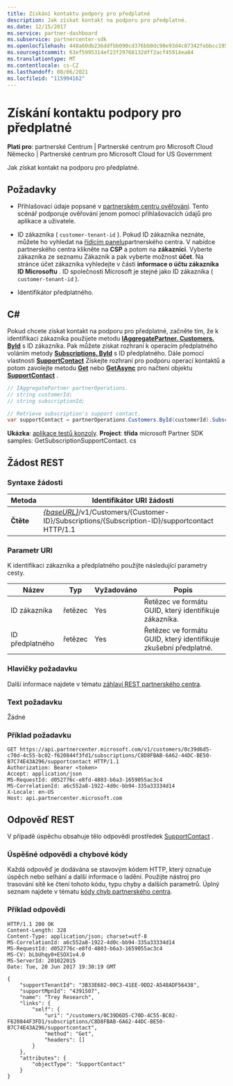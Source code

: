 ```yaml
---
title: Získání kontaktu podpory pro předplatné
description: Jak získat kontakt na podporu pro předplatné.
ms.date: 12/15/2017
ms.service: partner-dashboard
ms.subservice: partnercenter-sdk
ms.openlocfilehash: 448a60db236ddfbb090cd376bb0dc98e93d4c87342febbcc1958ccd6033fa900
ms.sourcegitcommit: 63ef5995314ef22f29768132dff2acf45914ea84
ms.translationtype: MT
ms.contentlocale: cs-CZ
ms.lasthandoff: 08/06/2021
ms.locfileid: "115994162"
---
```

# <a name="get-a-subscriptions-support-contact"></a>Získání kontaktu podpory pro předplatné

**Platí pro**: partnerské Centrum | Partnerské centrum pro Microsoft Cloud Německo | Partnerské centrum pro Microsoft Cloud for US Government

Jak získat kontakt na podporu pro předplatné.

## <a name="prerequisites"></a>Požadavky

- Přihlašovací údaje popsané v [partnerském centru ověřování](partner-center-authentication.md). Tento scénář podporuje ověřování jenom pomocí přihlašovacích údajů pro aplikace a uživatele.

- ID zákazníka ( `customer-tenant-id` ). Pokud ID zákazníka neznáte, můžete ho vyhledat na [řídicím panelu](https://partner.microsoft.com/dashboard)partnerského centra. V nabídce partnerského centra klikněte na **CSP** a potom na **zákazníci**. Vyberte zákazníka ze seznamu Zákazník a pak vyberte možnost **účet**. Na stránce účet zákazníka vyhledejte v části **informace o účtu zákazníka** **ID Microsoftu** . ID společnosti Microsoft je stejné jako ID zákazníka ( `customer-tenant-id` ).

- Identifikátor předplatného.

## <a name="c"></a>C\#

Pokud chcete získat kontakt na podporu pro předplatné, začněte tím, že k identifikaci zákazníka použijete metodu [**IAggregatePartner. Customers. ById**](/dotnet/api/microsoft.store.partnercenter.customers.icustomercollection.byid) s ID zákazníka. Pak můžete získat rozhraní k operacím předplatného voláním metody [**Subscriptions. ById**](/dotnet/api/microsoft.store.partnercenter.customerusers.icustomerusercollection.byid) s ID předplatného. Dále pomocí vlastnosti [**SupportContact**](/dotnet/api/microsoft.store.partnercenter.subscriptions.isubscription.supportcontact) Získejte rozhraní pro podporu operací kontaktů a potom zavolejte metodu [**Get**](/dotnet/api/microsoft.store.partnercenter.subscriptions.isubscriptionconversioncollection.get) nebo [**GetAsync**](/dotnet/api/microsoft.store.partnercenter.subscriptions.isubscriptionconversioncollection.getasync) pro načtení objektu [**SupportContact**](/dotnet/api/microsoft.store.partnercenter.models.subscriptions.supportcontact) .

``` csharp
// IAggregatePartner partnerOperations.
// string customerId;
// string subscriptionId;

// Retrieve subscription's support contact.
var supportContact = partnerOperations.Customers.ById(customerId).Subscriptions.ById(subscriptionId).SupportContact.Get();
```

**Ukázka**: [aplikace testů konzoly](console-test-app.md). **Project**: **třída** microsoft Partner SDK samples: GetSubscriptionSupportContact. cs

## <a name="rest-request"></a>Žádost REST

### <a name="request-syntax"></a>Syntaxe žádosti

| Metoda  | Identifikátor URI žádosti                                                                                                                    |
|---------|--------------------------------------------------------------------------------------------------------------------------------|
| **Čtěte** | [*{baseURL}*](partner-center-rest-urls.md)/v1/Customers/{Customer-ID}/Subscriptions/{Subscription-ID}/supportcontact HTTP/1.1 |

### <a name="uri-parameter"></a>Parametr URI

K identifikaci zákazníka a předplatného použijte následující parametry cesty.

| Název            | Typ   | Vyžadováno | Popis                                                     |
|-----------------|--------|----------|-----------------------------------------------------------------|
| ID zákazníka     | řetězec | Yes      | Řetězec ve formátu GUID, který identifikuje zákazníka.           |
| ID předplatného | řetězec | Yes      | Řetězec ve formátu GUID, který identifikuje zkušební předplatné. |

### <a name="request-headers"></a>Hlavičky požadavku

Další informace najdete v tématu [záhlaví REST partnerského centra](headers.md).

### <a name="request-body"></a>Text požadavku

Žádné

### <a name="request-example"></a>Příklad požadavku

```http
GET https://api.partnercenter.microsoft.com/v1/customers/0c39d6d5-c70d-4c55-bc02-f620844f3fd1/subscriptions/C8D8FBAB-6A62-44DC-BE50-B7C74E43A296/supportcontact HTTP/1.1
Authorization: Bearer <token>
Accept: application/json
MS-RequestId: d052776c-e8fd-4803-b6a3-1659055ac3c4
MS-CorrelationId: a6c552a8-1922-4d0c-bb94-335a33334d14
X-Locale: en-US
Host: api.partnercenter.microsoft.com
```

## <a name="rest-response"></a>Odpověď REST

V případě úspěchu obsahuje tělo odpovědi prostředek [SupportContact](subscription-resources.md#supportcontact) .

### <a name="response-success-and-error-codes"></a>Úspěšné odpovědi a chybové kódy

Každá odpověď je dodávána se stavovým kódem HTTP, který označuje úspěch nebo selhání a další informace o ladění. Použijte nástroj pro trasování sítě ke čtení tohoto kódu, typu chyby a dalších parametrů. Úplný seznam najdete v tématu [kódy chyb partnerského centra](error-codes.md).

### <a name="response-example"></a>Příklad odpovědi

```http
HTTP/1.1 200 OK
Content-Length: 328
Content-Type: application/json; charset=utf-8
MS-CorrelationId: a6c552a8-1922-4d0c-bb94-335a33334d14
MS-RequestId: d052776c-e8fd-4803-b6a3-1659055ac3c4
MS-CV: bLbUhqy0+ESOX1v4.0
MS-ServerId: 201022015
Date: Tue, 20 Jun 2017 19:30:19 GMT

{
    "supportTenantId": "3B33E682-00C3-41EE-9DD2-A548ADF56438",
    "supportMpnId": "4391507",
    "name": "Trey Research",
    "links": {
        "self": {
            "uri": "/customers/0C39D6D5-C70D-4C55-BC02-F620844F3FD1/subscriptions/C8D8FBAB-6A62-44DC-BE50-B7C74E43A296/supportcontact",
            "method": "Get",
            "headers": []
        }
    },
    "attributes": {
        "objectType": "SupportContact"
    }
}
```
